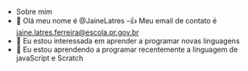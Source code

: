 - Sobre mim
- 👋 Olá meu nome é @JaineLatres
-:+1: Meu email de contato é jaine.latres.ferreira@escola.pr.gov.br
- 👀 Eu estou interessada em aprender a programar novas linguagens
- 🌱 Eu estou aprendendo a programar recentemente a linguagem de javaScript e Scratch


<!---
JaineLatres/JaineLatres is a ✨ special ✨ repository because its `README.md` (this file) appears on your GitHub profile.
You can click the Preview link to take a look at your changes.
--->

